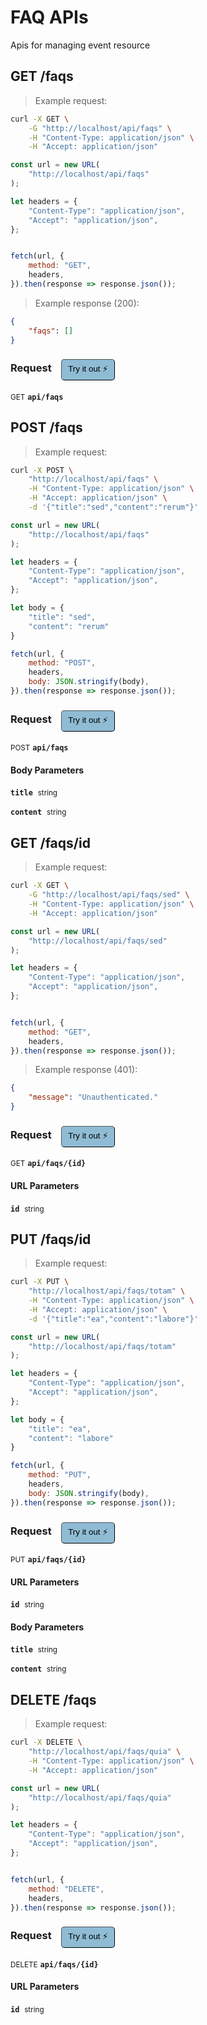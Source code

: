 # FAQ APIs

Apis for managing event resource

## GET /faqs




> Example request:

```bash
curl -X GET \
    -G "http://localhost/api/faqs" \
    -H "Content-Type: application/json" \
    -H "Accept: application/json"
```

```javascript
const url = new URL(
    "http://localhost/api/faqs"
);

let headers = {
    "Content-Type": "application/json",
    "Accept": "application/json",
};


fetch(url, {
    method: "GET",
    headers,
}).then(response => response.json());
```


> Example response (200):

```json
{
    "faqs": []
}
```
<div id="execution-results-GETapi-faqs" hidden>
    <blockquote>Received response<span id="execution-response-status-GETapi-faqs"></span>:</blockquote>
    <pre class="json"><code id="execution-response-content-GETapi-faqs"></code></pre>
</div>
<div id="execution-error-GETapi-faqs" hidden>
    <blockquote>Request failed with error:</blockquote>
    <pre><code id="execution-error-message-GETapi-faqs"></code></pre>
</div>
<form id="form-GETapi-faqs" data-method="GET" data-path="api/faqs" data-authed="0" data-hasfiles="0" data-headers='{"Content-Type":"application\/json","Accept":"application\/json"}' onsubmit="event.preventDefault(); executeTryOut('GETapi-faqs', this);">
<h3>
    Request&nbsp;&nbsp;&nbsp;
        <button type="button" style="background-color: #8fbcd4; padding: 5px 10px; border-radius: 5px; border-width: thin;" id="btn-tryout-GETapi-faqs" onclick="tryItOut('GETapi-faqs');">Try it out ⚡</button>
    <button type="button" style="background-color: #c97a7e; padding: 5px 10px; border-radius: 5px; border-width: thin;" id="btn-canceltryout-GETapi-faqs" onclick="cancelTryOut('GETapi-faqs');" hidden>Cancel</button>&nbsp;&nbsp;
    <button type="submit" style="background-color: #6ac174; padding: 5px 10px; border-radius: 5px; border-width: thin;" id="btn-executetryout-GETapi-faqs" hidden>Send Request 💥</button>
    </h3>
<p>
<small class="badge badge-green">GET</small>
 <b><code>api/faqs</code></b>
</p>
</form>


## POST /faqs




> Example request:

```bash
curl -X POST \
    "http://localhost/api/faqs" \
    -H "Content-Type: application/json" \
    -H "Accept: application/json" \
    -d '{"title":"sed","content":"rerum"}'

```

```javascript
const url = new URL(
    "http://localhost/api/faqs"
);

let headers = {
    "Content-Type": "application/json",
    "Accept": "application/json",
};

let body = {
    "title": "sed",
    "content": "rerum"
}

fetch(url, {
    method: "POST",
    headers,
    body: JSON.stringify(body),
}).then(response => response.json());
```


<div id="execution-results-POSTapi-faqs" hidden>
    <blockquote>Received response<span id="execution-response-status-POSTapi-faqs"></span>:</blockquote>
    <pre class="json"><code id="execution-response-content-POSTapi-faqs"></code></pre>
</div>
<div id="execution-error-POSTapi-faqs" hidden>
    <blockquote>Request failed with error:</blockquote>
    <pre><code id="execution-error-message-POSTapi-faqs"></code></pre>
</div>
<form id="form-POSTapi-faqs" data-method="POST" data-path="api/faqs" data-authed="0" data-hasfiles="0" data-headers='{"Content-Type":"application\/json","Accept":"application\/json"}' onsubmit="event.preventDefault(); executeTryOut('POSTapi-faqs', this);">
<h3>
    Request&nbsp;&nbsp;&nbsp;
        <button type="button" style="background-color: #8fbcd4; padding: 5px 10px; border-radius: 5px; border-width: thin;" id="btn-tryout-POSTapi-faqs" onclick="tryItOut('POSTapi-faqs');">Try it out ⚡</button>
    <button type="button" style="background-color: #c97a7e; padding: 5px 10px; border-radius: 5px; border-width: thin;" id="btn-canceltryout-POSTapi-faqs" onclick="cancelTryOut('POSTapi-faqs');" hidden>Cancel</button>&nbsp;&nbsp;
    <button type="submit" style="background-color: #6ac174; padding: 5px 10px; border-radius: 5px; border-width: thin;" id="btn-executetryout-POSTapi-faqs" hidden>Send Request 💥</button>
    </h3>
<p>
<small class="badge badge-black">POST</small>
 <b><code>api/faqs</code></b>
</p>
<h4 class="fancy-heading-panel"><b>Body Parameters</b></h4>
<p>
<b><code>title</code></b>&nbsp;&nbsp;<small>string</small>  &nbsp;
<input type="text" name="title" data-endpoint="POSTapi-faqs" data-component="body" required  hidden>
<br>

</p>
<p>
<b><code>content</code></b>&nbsp;&nbsp;<small>string</small>  &nbsp;
<input type="text" name="content" data-endpoint="POSTapi-faqs" data-component="body" required  hidden>
<br>

</p>

</form>


## GET /faqs/id




> Example request:

```bash
curl -X GET \
    -G "http://localhost/api/faqs/sed" \
    -H "Content-Type: application/json" \
    -H "Accept: application/json"
```

```javascript
const url = new URL(
    "http://localhost/api/faqs/sed"
);

let headers = {
    "Content-Type": "application/json",
    "Accept": "application/json",
};


fetch(url, {
    method: "GET",
    headers,
}).then(response => response.json());
```


> Example response (401):

```json
{
    "message": "Unauthenticated."
}
```
<div id="execution-results-GETapi-faqs--id-" hidden>
    <blockquote>Received response<span id="execution-response-status-GETapi-faqs--id-"></span>:</blockquote>
    <pre class="json"><code id="execution-response-content-GETapi-faqs--id-"></code></pre>
</div>
<div id="execution-error-GETapi-faqs--id-" hidden>
    <blockquote>Request failed with error:</blockquote>
    <pre><code id="execution-error-message-GETapi-faqs--id-"></code></pre>
</div>
<form id="form-GETapi-faqs--id-" data-method="GET" data-path="api/faqs/{id}" data-authed="0" data-hasfiles="0" data-headers='{"Content-Type":"application\/json","Accept":"application\/json"}' onsubmit="event.preventDefault(); executeTryOut('GETapi-faqs--id-', this);">
<h3>
    Request&nbsp;&nbsp;&nbsp;
        <button type="button" style="background-color: #8fbcd4; padding: 5px 10px; border-radius: 5px; border-width: thin;" id="btn-tryout-GETapi-faqs--id-" onclick="tryItOut('GETapi-faqs--id-');">Try it out ⚡</button>
    <button type="button" style="background-color: #c97a7e; padding: 5px 10px; border-radius: 5px; border-width: thin;" id="btn-canceltryout-GETapi-faqs--id-" onclick="cancelTryOut('GETapi-faqs--id-');" hidden>Cancel</button>&nbsp;&nbsp;
    <button type="submit" style="background-color: #6ac174; padding: 5px 10px; border-radius: 5px; border-width: thin;" id="btn-executetryout-GETapi-faqs--id-" hidden>Send Request 💥</button>
    </h3>
<p>
<small class="badge badge-green">GET</small>
 <b><code>api/faqs/{id}</code></b>
</p>
<h4 class="fancy-heading-panel"><b>URL Parameters</b></h4>
<p>
<b><code>id</code></b>&nbsp;&nbsp;<small>string</small>  &nbsp;
<input type="text" name="id" data-endpoint="GETapi-faqs--id-" data-component="url" required  hidden>
<br>

</p>
</form>


## PUT /faqs/id




> Example request:

```bash
curl -X PUT \
    "http://localhost/api/faqs/totam" \
    -H "Content-Type: application/json" \
    -H "Accept: application/json" \
    -d '{"title":"ea","content":"labore"}'

```

```javascript
const url = new URL(
    "http://localhost/api/faqs/totam"
);

let headers = {
    "Content-Type": "application/json",
    "Accept": "application/json",
};

let body = {
    "title": "ea",
    "content": "labore"
}

fetch(url, {
    method: "PUT",
    headers,
    body: JSON.stringify(body),
}).then(response => response.json());
```


<div id="execution-results-PUTapi-faqs--id-" hidden>
    <blockquote>Received response<span id="execution-response-status-PUTapi-faqs--id-"></span>:</blockquote>
    <pre class="json"><code id="execution-response-content-PUTapi-faqs--id-"></code></pre>
</div>
<div id="execution-error-PUTapi-faqs--id-" hidden>
    <blockquote>Request failed with error:</blockquote>
    <pre><code id="execution-error-message-PUTapi-faqs--id-"></code></pre>
</div>
<form id="form-PUTapi-faqs--id-" data-method="PUT" data-path="api/faqs/{id}" data-authed="0" data-hasfiles="0" data-headers='{"Content-Type":"application\/json","Accept":"application\/json"}' onsubmit="event.preventDefault(); executeTryOut('PUTapi-faqs--id-', this);">
<h3>
    Request&nbsp;&nbsp;&nbsp;
        <button type="button" style="background-color: #8fbcd4; padding: 5px 10px; border-radius: 5px; border-width: thin;" id="btn-tryout-PUTapi-faqs--id-" onclick="tryItOut('PUTapi-faqs--id-');">Try it out ⚡</button>
    <button type="button" style="background-color: #c97a7e; padding: 5px 10px; border-radius: 5px; border-width: thin;" id="btn-canceltryout-PUTapi-faqs--id-" onclick="cancelTryOut('PUTapi-faqs--id-');" hidden>Cancel</button>&nbsp;&nbsp;
    <button type="submit" style="background-color: #6ac174; padding: 5px 10px; border-radius: 5px; border-width: thin;" id="btn-executetryout-PUTapi-faqs--id-" hidden>Send Request 💥</button>
    </h3>
<p>
<small class="badge badge-darkblue">PUT</small>
 <b><code>api/faqs/{id}</code></b>
</p>
<h4 class="fancy-heading-panel"><b>URL Parameters</b></h4>
<p>
<b><code>id</code></b>&nbsp;&nbsp;<small>string</small>  &nbsp;
<input type="text" name="id" data-endpoint="PUTapi-faqs--id-" data-component="url" required  hidden>
<br>

</p>
<h4 class="fancy-heading-panel"><b>Body Parameters</b></h4>
<p>
<b><code>title</code></b>&nbsp;&nbsp;<small>string</small>  &nbsp;
<input type="text" name="title" data-endpoint="PUTapi-faqs--id-" data-component="body" required  hidden>
<br>

</p>
<p>
<b><code>content</code></b>&nbsp;&nbsp;<small>string</small>  &nbsp;
<input type="text" name="content" data-endpoint="PUTapi-faqs--id-" data-component="body" required  hidden>
<br>

</p>

</form>


## DELETE /faqs




> Example request:

```bash
curl -X DELETE \
    "http://localhost/api/faqs/quia" \
    -H "Content-Type: application/json" \
    -H "Accept: application/json"
```

```javascript
const url = new URL(
    "http://localhost/api/faqs/quia"
);

let headers = {
    "Content-Type": "application/json",
    "Accept": "application/json",
};


fetch(url, {
    method: "DELETE",
    headers,
}).then(response => response.json());
```


<div id="execution-results-DELETEapi-faqs--id-" hidden>
    <blockquote>Received response<span id="execution-response-status-DELETEapi-faqs--id-"></span>:</blockquote>
    <pre class="json"><code id="execution-response-content-DELETEapi-faqs--id-"></code></pre>
</div>
<div id="execution-error-DELETEapi-faqs--id-" hidden>
    <blockquote>Request failed with error:</blockquote>
    <pre><code id="execution-error-message-DELETEapi-faqs--id-"></code></pre>
</div>
<form id="form-DELETEapi-faqs--id-" data-method="DELETE" data-path="api/faqs/{id}" data-authed="0" data-hasfiles="0" data-headers='{"Content-Type":"application\/json","Accept":"application\/json"}' onsubmit="event.preventDefault(); executeTryOut('DELETEapi-faqs--id-', this);">
<h3>
    Request&nbsp;&nbsp;&nbsp;
        <button type="button" style="background-color: #8fbcd4; padding: 5px 10px; border-radius: 5px; border-width: thin;" id="btn-tryout-DELETEapi-faqs--id-" onclick="tryItOut('DELETEapi-faqs--id-');">Try it out ⚡</button>
    <button type="button" style="background-color: #c97a7e; padding: 5px 10px; border-radius: 5px; border-width: thin;" id="btn-canceltryout-DELETEapi-faqs--id-" onclick="cancelTryOut('DELETEapi-faqs--id-');" hidden>Cancel</button>&nbsp;&nbsp;
    <button type="submit" style="background-color: #6ac174; padding: 5px 10px; border-radius: 5px; border-width: thin;" id="btn-executetryout-DELETEapi-faqs--id-" hidden>Send Request 💥</button>
    </h3>
<p>
<small class="badge badge-red">DELETE</small>
 <b><code>api/faqs/{id}</code></b>
</p>
<h4 class="fancy-heading-panel"><b>URL Parameters</b></h4>
<p>
<b><code>id</code></b>&nbsp;&nbsp;<small>string</small>  &nbsp;
<input type="text" name="id" data-endpoint="DELETEapi-faqs--id-" data-component="url" required  hidden>
<br>

</p>
</form>



